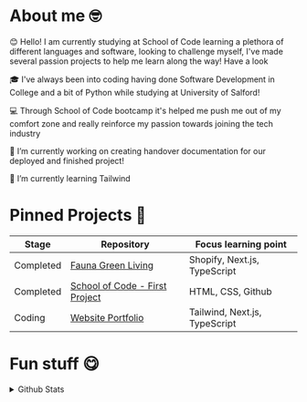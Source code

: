 # About me 🤓

😊 Hello! I am currently studying at School of Code learning a plethora of different languages and software, looking to challenge myself, I've made several passion projects to help me learn along the way! Have a look 

🎓 I've always been into coding having done Software Development in College and a bit of Python while studying at University of Salford! 

💻 Through School of Code bootcamp it's helped me push me out of my comfort zone and really reinforce my passion towards joining the tech industry 


🔭 I’m currently working on creating handover documentation for our deployed and finished project!

🌱 I’m currently learning Tailwind

# Pinned Projects 📌

| Stage | Repository | Focus learning point |
|----------|----------|----------|
| Completed | [Fauna Green Living](https://github.com/oscaroneim/fauna-green-living) | Shopify, Next.js, TypeScript  |
| Completed | [School of Code - First Project](https://github.com/donaldliu1/SOC-Warm-up) | HTML, CSS, Github |
| Coding | [Website Portfolio](https://github.com/donaldliu1/donaldliu-portfolio) | Tailwind, Next.js, TypeScript |

# Fun stuff 😋
<details>
  <summary> Github Stats </summary>

![donaldliu1's Streak](https://github-readme-streak-stats.herokuapp.com/?user=donaldliu1&theme=midnight-purple&hide_border=false)

![donaldliu1's Top Languages](https://github-readme-stats.vercel.app/api/top-langs/?username=donaldliu1&theme=midnight-purple&show_icons=true&hide_border=false&layout=compact)
</details>

